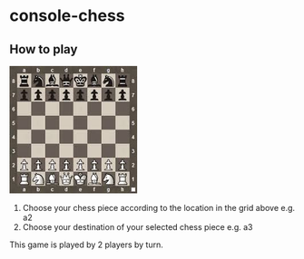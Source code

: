 # console-chess

## How to play
![alt text](https://github.com/kuoliangkwong/console-chess/blob/master/Main/Assets/chess.jpg?raw=true)
1. Choose your chess piece according to the location in the grid above e.g. a2
2. Choose your destination of your selected chess piece e.g. a3

This game is played by 2 players by turn.
